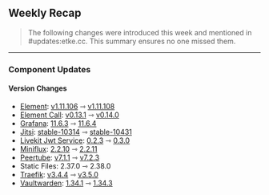 ## Weekly Recap

> The following changes were introduced this week and mentioned in #updates:etke.cc. This summary ensures no one missed them.

---

### Component Updates

#### Version Changes

* [Element](https://github.com/element-hq/element-web): [v1.11.106](https://github.com/element-hq/element-web/releases/tag/v1.11.106) ⇾ [v1.11.108](https://github.com/element-hq/element-web/releases/tag/v1.11.108)
* [Element Call](https://github.com/element-hq/element-call): [v0.13.1](https://github.com/element-hq/element-call/releases/tag/v0.13.1) ⇾ [v0.14.0](https://github.com/element-hq/element-call/releases/tag/v0.14.0)
* [Grafana](https://github.com/grafana/grafana): [11.6.3](https://github.com/grafana/grafana/releases/tag/v11.6.3) ⇾ [11.6.4](https://github.com/grafana/grafana/releases/tag/v11.6.4)
* [Jitsi](https://github.com/jitsi/docker-jitsi-meet): [stable-10314](https://github.com/jitsi/docker-jitsi-meet/releases/tag/stable-10314) ⇾ [stable-10431](https://github.com/jitsi/docker-jitsi-meet/releases/tag/stable-10431)
* [Livekit Jwt Service](https://github.com/element-hq/lk-jwt-service): [0.2.3](https://github.com/element-hq/lk-jwt-service/releases/tag/0.2.3) ⇾ [0.3.0](https://github.com/element-hq/lk-jwt-service/releases/tag/0.3.0)
* [Miniflux](https://github.com/miniflux/v2): [2.2.10](https://github.com/miniflux/v2/releases/tag/2.2.10) ⇾ [2.2.11](https://github.com/miniflux/v2/releases/tag/2.2.11)
* [Peertube](https://github.com/Chocobozzz/PeerTube): [v7.1.1](https://github.com/Chocobozzz/PeerTube/releases/tag/v7.1.1) ⇾ [v7.2.3](https://github.com/Chocobozzz/PeerTube/releases/tag/v7.2.3)
* Static Files: 2.37.0 ⇾ 2.38.0
* [Traefik](https://github.com/traefik/traefik): [v3.4.4](https://github.com/traefik/traefik/releases/tag/v3.4.4) ⇾ [v3.5.0](https://github.com/traefik/traefik/releases/tag/v3.5.0)
* [Vaultwarden](https://github.com/dani-garcia/vaultwarden): [1.34.1](https://github.com/dani-garcia/vaultwarden/releases/tag/1.34.1) ⇾ [1.34.3](https://github.com/dani-garcia/vaultwarden/releases/tag/1.34.3)
